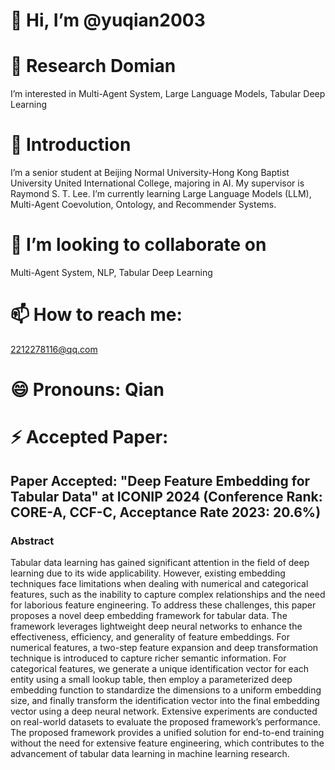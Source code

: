 # 👋 Hi, I’m @yuqian2003
# 👀 Research Domian
I’m interested in Multi-Agent System, Large Language Models, Tabular Deep Learning
# 🌱 Introduction
I’m a senior student at Beijing Normal University-Hong Kong Baptist University United International College, majoring in AI. My supervisor is Raymond S. T. Lee. I’m currently learning Large Language Models (LLM), Multi-Agent Coevolution, Ontology, and Recommender Systems.
# 💞️ I’m looking to collaborate on 
Multi-Agent System, NLP, Tabular Deep Learning
# 📫 How to reach me: 
2212278116@qq.com
# 😄 Pronouns: Qian
# ⚡ Accepted Paper:
## Paper Accepted: "Deep Feature Embedding for Tabular Data" at ICONIP 2024 (Conference Rank: CORE-A, CCF-C, Acceptance Rate 2023: 20.6%)

### Abstract
Tabular data learning has gained significant attention in the field of deep learning due to its wide applicability. However, existing embedding techniques face limitations when dealing with numerical and categorical features, such as the inability to capture complex relationships and the need for laborious feature engineering. To address these challenges, this paper proposes a novel deep embedding framework for tabular data. The framework leverages lightweight deep neural networks to enhance the effectiveness, efficiency, and generality of feature embeddings. For numerical features, a two-step feature expansion and deep transformation technique is introduced to capture richer semantic information. For categorical features, we generate a unique identification vector for each entity using a small lookup table, then employ a parameterized deep embedding function to standardize the dimensions to a uniform embedding size, and finally transform the identification vector into the final embedding vector using a deep neural network. Extensive experiments are conducted on real-world datasets to evaluate the proposed framework’s performance. The proposed framework provides a unified solution for end-to-end training without the need for extensive feature engineering, which contributes to the advancement of tabular data learning in machine learning research.


